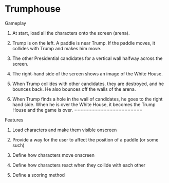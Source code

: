 Trumphouse
======================
Gameplay

1. At start, load all the characters onto the screen (arena). 

2. Trump is on the left. A paddle is near Trump. If the paddle moves, it collides with Trump and makes him move.

3. The other Presidential candidates for a vertical wall halfway across the screen.

4. The right-hand side of the screen shows an image of the White House.

5. When Trump collides with other candidates, they are destroyed, and he bounces back. He also bounces off the walls of the arena.

6. When Trump finds a hole in the wall of candidates, he goes to the right hand side. When he is over the White House, it becomes the Trump House and the game is over.
=======================


Features
1.	Load characters and make them visible onscreen

2.	Provide a way for the user to affect the position of a paddle (or some such)

3.	Define how characters move onscreen

4.	Define how characters react when they collide with each other

5.	Define a scoring method

